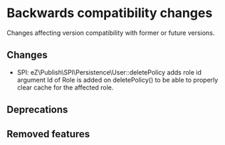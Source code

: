 # Backwards compatibility changes

Changes affecting version compatibility with former or future versions.

## Changes

* SPI: eZ\Publish\SPI\Persistence\User::deletePolicy adds role id argument
  Id of Role is added on deletePolicy() to be able to properly clear cache
  for the affected role.


## Deprecations


## Removed features
